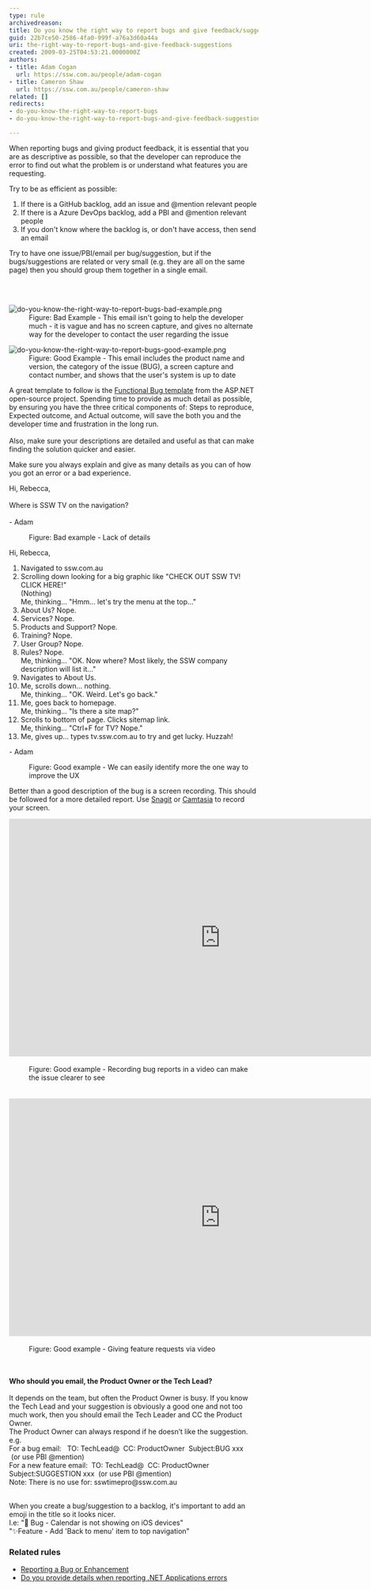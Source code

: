 ```yaml
---
type: rule
archivedreason: 
title: Do you know the right way to report bugs and give feedback/suggestions?
guid: 22b7ce50-2586-4fa0-999f-a76a3d60a44a
uri: the-right-way-to-report-bugs-and-give-feedback-suggestions
created: 2009-03-25T04:53:21.0000000Z
authors:
- title: Adam Cogan
  url: https://ssw.com.au/people/adam-cogan
- title: Cameron Shaw
  url: https://ssw.com.au/people/cameron-shaw
related: []
redirects:
- do-you-know-the-right-way-to-report-bugs
- do-you-know-the-right-way-to-report-bugs-and-give-feedback-suggestions

---
```



<p class="ssw15-rteElement-P">​​​​​​​When reporting bugs and giving product feedback, it is essential that you are as descriptive as possible, so that the developer can reproduce the error to find out what the problem is&#160;or understand what features you are requesting.<br></p><p class="ssw15-rteElement-P">Try to be as efficient as possible&#58;&#160;<br></p><ol class="ssw15-rteElement-P"><li>If there is a GitHub backlog, add an issue and @mention relevant people<br></li><li>If there is a Azure DevOps backlog, add a PBI and @mention relevant people<br></li><li>If you don't know where the backlog is, or don't have access, then send an email&#160;<br></li></ol><p class="ssw15-rteElement-P">Try to have one issue/PBI/email&#160;per bug​/suggestion, but if the bugs/suggestions&#160;are related or very small&#160;(e.g. they are all on the same page) then you should group them&#160;together in a single email.​<br></p>
<br><excerpt class='endintro'></excerpt><br>
<dl class="badImage"><dt> <img src="/SiteAssets/do-you-know-the-right-way-to-report-bugs/do-you-know-the-right-way-to-report-bugs-bad-example.png" alt="do-you-know-the-right-way-to-report-bugs-bad-example.png" /> <br>
   </dt><dd>Figure&#58; Bad Example - This email isn't going to help the developer much - it is vague and has no screen capture, and gives no alternate way for the developer to contact the user regarding the issue</dd></dl><dl class="goodImage"><dt> <img src="/SiteAssets/do-you-know-the-right-way-to-report-bugs/do-you-know-the-right-way-to-report-bugs-good-example.png" alt="do-you-know-the-right-way-to-report-bugs-good-example.png" /> <br>
   </dt><dd>Figure&#58;&#160;Good Example - This email includes the product name and version, the category of the issue (BUG), a screen capture and contact number, and shows that the user's system is up to date<br></dd>
</dl><div><div aria-labelledby="ctl00_PlaceHolderMain_ContentTop_label" style="display&#58;inline;"><div>A great template to follow&#160;is the <a href="https&#58;//github.com/aspnet/Home/wiki/Functional-bug-template">Functional Bug template</a>&#160;from the ASP.NET open-source project. Spending time to provide as much detail as possible, by ensuring you have the three critical components of&#58; Steps to reproduce, Expected outcome, and Actual outcome, will save the both you and the developer time and frustration in the long run. <br>​<br></div>Also, make sure your descriptions are detailed and useful as that can make finding the solution quicker and easier.<br></div></div><div><div aria-labelledby="ctl00_PlaceHolderMain_Content_label" style="display&#58;inline;"><p>Make sure you always explain and give as many details as you can of how you got an error or a bad experience.</p><dl class="badImage"><dt><div class="greyBox"><p>Hi, Rebecca, <br>
               <br>Where is SSW TV&#160;on the navigation?<br><br>- Adam &#160;<br></p></div></dt><dd>Figure&#58; Bad example - Lack of details</dd></dl><dl class="goodImage"><dt><div class="greyBox"><p>Hi, Rebecca,<br></p><ol><li>Navigated to ssw.com.au</li><li>Scrolling down looking for a big graphic like &quot;CHECK OUT SSW TV! CLICK HERE!&quot;<br>(Nothing)<br>Me, thinking… &quot;Hmm… let's try the menu at the top...&quot;</li><li>About Us? Nope.</li><li>Services? Nope.<br></li><li>Products and Support? Nope.</li><li>Training? Nope.</li><li>User Group? Nope.</li><li>Rules? Nope.<br>Me, thinking... &quot;OK. Now where? Most likely, the SSW company description will list it...&quot;</li><li>Navigates to About Us.</li><li>Me, scrolls down… nothing.<br>Me, thinking... &quot;OK. Weird. Let's go back.&quot;</li><li>Me, goes back to homepage.<br>Me, thinking… &quot;Is there a site map?&quot;</li><li>Scrolls to bottom of page. Clicks sitemap link.<br>Me, thinking... &quot;Ctrl+F for TV? Nope.&quot;</li><li>Me, gives up… types tv.ssw.com.au to try and get lucky. Huzzah!</li></ol><p>- Adam <br></p></div></dt><dd>Figure&#58; Good example - We can easily identify more the one way to improve the UX</dd></dl><p>Better than a good description of the bug is a screen recording. This should be followed for a more detailed report. Use <a href="http&#58;//www.techsmith.com/snagit.html" target="_blank">Snagit</a>&#160;or <a href="/_layouts/15/FIXUPREDIRECT.ASPX?WebId=3dfc0e07-e23a-4cbb-aac2-e778b71166a2&amp;TermSetId=07da3ddf-0924-4cd2-a6d4-a4809ae20160&amp;TermId=84dca81b-9cc2-4b6a-a237-948304131b54">Camtasia​</a>&#160;to record your screen.<br></p><div class="ms-rtestate-read ms-rte-embedcode ms-rte-embedil ms-rtestate-notify" unselectable="on">
         <iframe width="853" height="480" src="https&#58;//www.youtube.com/embed/y9vsGY1hYN0" frameborder="0"></iframe>&#160;</div><dd class="ssw15-rteElement-FigureGood">Figure&#58; Good example - Recording bug reports in a video can make the issue clearer to see<br><br><br></dd><div class="ms-rtestate-read ms-rte-embedcode ms-rte-embedil ms-rtestate-notify" unselectable="on">
         <iframe width="853" height="480" src="https&#58;//www.youtube.com/embed/VDZSfHJ7GNU" frameborder="0"></iframe>&#160;</div><dd class="ssw15-rteElement-FigureGood">Figure&#58; Good example - Giving feature requests via video<br>​<br></dd></div><br></div><p class="ssw15-rteElement-GreyBox"><b>Who should you email, the Product Owner or the Tech Lead?<br></b><br>It depends on the team, but often the Product Owner is busy. If you know the Tech Lead and your suggestion is obviously a good one and not too much work, then you should email the Tech Leader and CC the Product Owner.<br>The Product Owner can always respond if he doesn’t like the suggestion.​<br>e.g.<br>For a bug email&#58;&#160;&#160;&#160;TO&#58; TechLead@&#160;&#160;CC&#58; ProductOwner&#160;&#160;Subject&#58;BUG xxx&#160; &#160;(or use PBI @mention)​<br>For a new feature email&#58;&#160;&#160;TO&#58; TechLead@&#160; CC&#58; ProductOwner&#160; Subject&#58;SUGGESTION xxx&#160; (or use PBI @mention)<br>​Note&#58; There is no use for&#58; sswtimepro@ssw.com.au​<br></p><div><br></div>When you create a bug/suggestion to a backlog, it's important to add an emoji in the title so it looks nicer.<div>I.e&#58; &quot;&#128027; Bug - Calendar is not showing on iOS devices&quot;&#160;<br>&quot;✨Feature - Add 'Back to menu' item to top navigation&quot;<br><p></p><p></p><p></p><h3>Related rules<br></h3><ul><li>
      <a href="http&#58;//www.ssw.com.au/ssw/Standards/Support/bugreportorenhancement.aspx">Reporting a Bug or Enhancement</a>&#160;</li><li>
      <a href="/_layouts/15/FIXUPREDIRECT.ASPX?WebId=3dfc0e07-e23a-4cbb-aac2-e778b71166a2&amp;TermSetId=07da3ddf-0924-4cd2-a6d4-a4809ae20160&amp;TermId=7cfe44b8-9635-49d9-a908-198a0ea85dc4">Do you provide details when reporting .NET Applications errors</a><br></li></ul></div>


